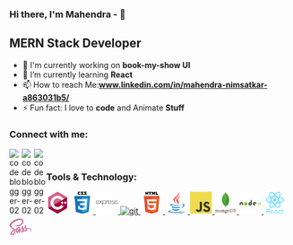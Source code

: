 ### Hi there, I'm Mahendra - 👋

## MERN Stack Developer

- 🔭 I'm currently working on **book-my-show UI**
- 🌱 I’m currently learning **React**
- 📫 How to reach Me:**www.linkedin.com/in/mahendra-nimsatkar-a863031b5/**
- ⚡ Fun fact: I love to **code** and Animate **Stuff**



### Connect with me:
<p align="left">
<a href="https://twitter.com/Mahendr22536066?s=09" target="blank"><img align="left"src="https://raw.githubusercontent.com/rahuldkjain/github-profile-readme-generator/master/src/images/icons/Social/linked-in-alt.svg" alt="codeblogger-02" width="22px" /></a>
<a href=" https://www.linkedin.com/in/mahendra-nimsatkar-a863031b5/" target="blank"><img align="left" src="https://img.icons8.com/color/48/000000/twitter--v2.png" alt="codeblogger-02" width="22px" /></a>
<a href="https://www.instagram.com/3da.rtist/"><img align="left" src="https://img.icons8.com/fluent/48/000000/instagram-new.png" alt="codeblogger-02" width="22px"/></a>
</p>

<br />

### Tools & Technology:

<p align="left"> <a href="https://www.w3schools.com/cpp/" target="_blank"> <img src="https://raw.githubusercontent.com/devicons/devicon/master/icons/cplusplus/cplusplus-original.svg" alt="cplusplus" width="40" height="40"/></a>
 <a href="https://www.w3schools.com/css/" target="_blank"> <img src="https://raw.githubusercontent.com/devicons/devicon/master/icons/css3/css3-original-wordmark.svg" alt="css3" width="40" height="40"/> </a> <a href="https://expressjs.com" target="_blank"> <img src="https://raw.githubusercontent.com/devicons/devicon/master/icons/express/express-original-wordmark.svg" alt="express" width="40" height="40"/> </a> <a href="https://git-scm.com/" target="_blank"> <img src="https://www.vectorlogo.zone/logos/git-scm/git-scm-icon.svg" alt="git" width="40" height="40"/> </a><a href="https://www.w3.org/html/" target="_blank"> <img src="https://raw.githubusercontent.com/devicons/devicon/master/icons/html5/html5-original-wordmark.svg" alt="html5" width="40" height="40"/> </a> 
  <a href="https://www.java.com" target="_blank"> <img src="https://raw.githubusercontent.com/devicons/devicon/master/icons/java/java-original.svg" alt="java" width="40" height="40"/> </a><a href="https://developer.mozilla.org/en-US/docs/Web/JavaScript" target="_blank"> <img src="https://raw.githubusercontent.com/devicons/devicon/master/icons/javascript/javascript-original.svg" alt="javascript" width="40" height="40"/> </a> <a href="https://www.mongodb.com/" target="_blank"> <img src="https://raw.githubusercontent.com/devicons/devicon/master/icons/mongodb/mongodb-original-wordmark.svg" alt="mongodb" width="40" height="40"/> </a><a href="https://nodejs.org" target="_blank"> <img src="https://raw.githubusercontent.com/devicons/devicon/master/icons/nodejs/nodejs-original-wordmark.svg" alt="nodejs" width="40" height="40"/> </a><a href="https://reactjs.org/" target="_blank"> <img src="https://raw.githubusercontent.com/devicons/devicon/master/icons/react/react-original-wordmark.svg" alt="react" width="40" height="40"/> </a><a href="https://sass-lang.com" target="_blank"> <img src="https://raw.githubusercontent.com/devicons/devicon/master/icons/sass/sass-original.svg" alt="sass" width="40" height="40"/> </a> </p>

